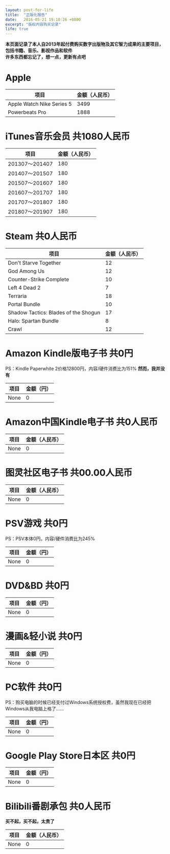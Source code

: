 ```yaml
---
layout: post-for-life
title:  "正版化报告"
date:   2016-05-21 19:10:26 +0800
excerpt: "版权内容购买记录"
life: true
---
```


**本页面记录了本人自2013年起付费购买数字出版物及其它智力成果的主要项目，包括书籍、音乐、影视作品和软件**  
**许多东西都忘记了，想一点，更新有点吧**


# Apple

|项目|金额（人民币）|
|----|--------------|
|Apple Watch Nike Series 5|3499|
|Powerbeats Pro|1888|

# iTunes音乐会员 共1080人民币

|项目|金额（人民币）|
|----|-----------|
|201307～201407|180|
|201407～201507|180|
|201507～201607|180|
|201607～201707|180|
|201707～201807|180|
|201807～201907|180|



# Steam 共0人民币

|项目|金额（人民币）|
|----|-----------|
|Don't Starve Together|12|
|God Among Us|12|
|Counter-Strike Complete|10|
|Left 4 Dead 2|7|
|Terraria|18|
|Portal Bundle|10|
|Shadow Tactics: Blades of the Shogun|17|
|Halo: Spartan Bundle|8|
|Crawl|12|

# Amazon Kindle版电子书 共0円

PS：Kindle Paperwhite 2价格12800円，内容/硬件消费比为151%
**然而，我并没有**

|项目|金额（円）|
|----|--------|
|None|0|

# Amazon中国Kindle电子书 共0人民币

|项目|金额（人民币）|
|----|-----------|
|None|0|

# 图灵社区电子书 共00.00人民币

|项目|金额（人民币）|
|----|-----------|
|None|0|

# PSV游戏 共0円

PS：PSV本体0円，内容/硬件消费比为245%

|项目|金额（円）|
|----|--------|
|None|0|


# DVD&BD 共0円

|项目|金额（円）|
|----|--------|
|None|0|

# 漫画&轻小说 共0円

|项目|金额（円）|
|----|--------|
|None|0|


# PC软件 共0円

PS：购买电脑的时候已经支付过Windows系统授权费，虽然我现在已经把Windows从我电脑上格了……

|项目|金额（円）|
|----|--------|
|None|0|

# Google Play Store日本区 共0円

|项目|金额（円）|
|----|--------|
|None|0|

# Bilibili番剧承包 共0人民币
**买不起，买不起，太贵了**

|项目|金额（人民币）|
|---|----|
|None|0|
